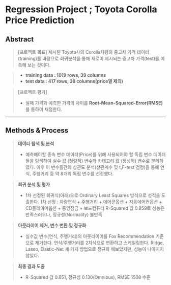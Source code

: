 Regression Project ; Toyota Corolla Price Prediction
===================

Abstract
-------------

>[프로젝트 목표]
 제시된 Toyota사의 Corolla차량의 중고차 가격 데이터(training)를 바탕으로 회귀분석을 통해 새로이 제시되는 중고차 가격(test)을 예측해 보는 것이다.
 
> - **training data : 1019 rows, 39 columns**
> - **test data : 417 rows, 38 columns(price열 제외)**
 
> [프로젝트 평가]
> - 실제 가격과 예측한 가격의 차이를 **Root-Mean-Squared-Error(RMSE)** 를 통하여 채점한다.
 
-------------

Methods & Process
-------------

> **데이터 탐색 및 분석**
> - 예측해야할 종속 변수 데이터(Price)를 위해 사용되어야 할 독립 변수 데이터들을 탐색하여 실수 값 (정량적) 변수와 카테고리 값 (정성적) 변수로 분리하였다. 이후 이 변수들간의 상관도 분석(상관계수 및 t,F-test 검정)을 통해 연식, 주행거리 등 약 8개의 독립 변수를 선정했다.

> **회귀 분석 및 평가**
 > - 1차 선정된 회귀식(아래)으로 Ordinary Least Squares 방식으로 성적을 도출한다.
1차 선정 :  차량연식 + 주행거리 + 에어콘옵션 + 자동에어컨옵션 + CD플레이어옵션 + 중앙잠금 + 보드컴퓨터
R-Squared 값 0.859로 성능은 만족스러우나, 정규성(Normality) 불만족

> **아웃라이어 제거, 변수 변환 및 정규화**
> - 실수값 변수(연식, 주행거리)의 아웃라이어를 Fox Recommendation 기준으로 제거한다.
연식/주행거리를 2차식으로 변환하고 스케일링한다.
Ridge, Lasso, Elastic-Net 세 가지 방법으로 정규화 해보았지만, 성능이 나아지지 않았다.
        
> **최종 결과 도출**
> - R-Squared 값 0.851, 정규성 0.130(Omnibus), RMSE 1508 수준
